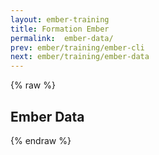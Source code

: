 ```yaml
---
layout: ember-training
title: Formation Ember
permalink:  ember-data/
prev: ember/training/ember-cli
next: ember/training/ember-data
---
```


{% raw %}

## Ember Data

{% endraw %}
